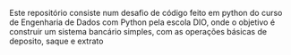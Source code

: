 Este repositório consiste num desafio de código feito em python do curso de Engenharia de Dados com Python pela escola DIO, onde o objetivo é construir um sistema bancário simples, com as operações básicas de deposito, saque e extrato
